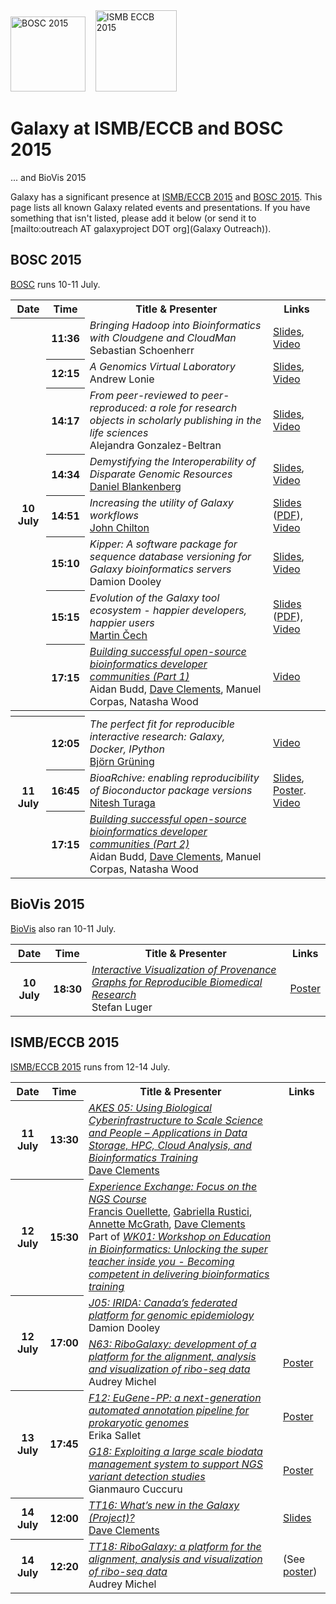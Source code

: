 <div class='center'>
<a href='http://www.open-bio.org/wiki/BOSC_2015'><img src="/src/Images/Logos/BOSC_logo.png" alt="BOSC 2015" width="120" /></a>&nbsp;&nbsp;&nbsp;
<a href='http://www.iscb.org/ismbeccb2015'><img src="/src/Images/Logos/ISMB-ECCB_2015_Logo.jpg" alt="ISMB ECCB 2015" width="130" /></a>

# Galaxy at ISMB/ECCB and BOSC 2015

... and BioVis 2015
</div>

Galaxy has a significant presence at [ISMB/ECCB 2015](http://www.iscb.org/ismbeccb2015) and [BOSC 2015](http://www.open-bio.org/wiki/BOSC_2015). This page lists all known Galaxy related events and presentations. If you have something that isn't listed, please add it below (or send it to [mailto:outreach AT galaxyproject DOT org](Galaxy Outreach)).

## BOSC 2015

[BOSC](http://www.open-bio.org/wiki/BOSC_2015) runs 10-11 July.

<table>
  <tr class="th" >
    <th> Date </th>
    <th> Time </th>
    <th> Title & Presenter </th>
    <th> Links </th>
  </tr>
  <tr>
    <th rowspan=8> 10 July </th>
    <th> 11:36 </th>
    <td> <em>Bringing Hadoop into Bioinformatics with Cloudgene and CloudMan</em> <div class='indent'> Sebastian Schoenherr </div> </td>
    <td> <a href='http://f1000research.com/slides/4-300'>Slides</a>, <a href='http://youtu.be/Eu4AHr3Rg98'>Video</a> </td>
  </tr>
  <tr>
    <th> 12:15 </th>
    <td> <em>A Genomics Virtual Laboratory</em> <div class='indent'>Andrew Lonie</div> </td>
    <td> <a href='http://f1000research.com/slides/4-374'>Slides</a>, <a href='http://youtu.be/ktotH6a_sSo'>Video</a> </td>
  </tr>
  <tr>
    <th> 14:17 </th>
    <td> <em>From peer-reviewed to peer-reproduced: a role for research objects in scholarly publishing in the life sciences</em> <div class='indent'>Alejandra Gonzalez-Beltran</div> </td>
    <td> <a href='http://www.slideshare.net/agbeltran/from-peerreviewed-to-peerreproduced-a-role-for-research-objects-in-scholarly-publishing-in-the-life-sciences'>Slides</a>, <a href='https://www.youtube.com/watch?v=brZQZrneuD0&feature=youtu.be'>Video</a> </td>
  </tr>
  <tr>
    <th> 14:34 </th>
    <td> <em>Demystifying the Interoperability of Disparate Genomic Resources</em> <div class='indent'><a href='/src/Dan/index.md'>Daniel Blankenberg</a></div> </td>
    <td> <a href='http://f1000research.com/slides/4-372'>Slides</a>, <a href='http://youtu.be/PbVqVlNtFOo'>Video</a> </td>
  </tr>
  <tr>
    <th> 14:51 </th>
    <td> <em>Increasing the utility of Galaxy workflows</em> <div class='indent'><a href='/src/JohnChilton/index.md'>John Chilton</a></div> </td>
    <td> <a href='http://bit.ly/bosc2015workflows'>Slides</a> (<a href='PLACEHOLDER_ATTACHMENT_URL/src/Documents/Presentations/2015_BOSC_Chilton_workflows.pdf'>PDF</a>), <a href='http://youtu.be/4ETL81P6p_g'>Video</a> </td>
  </tr>
  <tr>
    <th> 15:10 </th>
    <td> <em>Kipper: A software package for sequence database versioning for Galaxy bioinformatics servers</em> <div class='indent'>Damion Dooley</div> </td>
    <td> <a href='http://f1000research.com/slides/4-496'>Slides</a>, <a href='http://youtu.be/d4hh2OtpX5E'>Video</a> </td>
  </tr>
  <tr>
    <th> 15:15 </th>
    <td> <em>Evolution of the Galaxy tool ecosystem - happier developers, happier users</em> <div class='indent'> <a href='/src/Marten/index.md'>Martin Čech</a></div> </td>
    <td> <a href='https://docs.google.com/presentation/d/1jWOGAKIMTe2kszd63tEGLZ-vKUTlm9-9wTzqqGfewEg/edit#slide=id.gb506b3749_0_0'>Slides</a> (<a href='PLACEHOLDER_ATTACHMENT_URL/src/Documents/Presentations/2015_BOSC_Cech.pdf'>PDF</a>), <a href='http://youtu.be/APYzQWg0nrs'>Video</a> </td>
  </tr>
  <tr>
    <th> 17:15 </th>
    <td> <em><a href='http://www.hub-hub.de/wiki/index.php?title=BOSC2015Unconf'>Building successful open-source bioinformatics developer communities (Part 1)</a></em> <div class='indent'>Aidan Budd, <a href='/src/DaveClements/index.md'>Dave Clements</a>, Manuel Corpas, Natasha Wood</div> </td>
    <td> <a href='http://youtu.be/u5O1eG0GDnE'>Video</a> </td>
  </tr>
  <tr>
    <th colspan=4> </th>
  </tr>
  <tr>
    <th rowspan=3> 11 July </th>
    <th> 12:05 </th>
    <td> <em>The perfect fit for reproducible interactive research: Galaxy, Docker, IPython</em> <div class='indent'><a href='/src/BjoernGruening/index.md'>Björn Grüning</a> </td>
    <td> <a href='http://youtu.be/S2DKQRcHY4s'>Video</a> </td>
  </tr>
  <tr>
    <th> 16:45 </th>
    <td> <em>BioaRchive: enabling reproducibility of Bioconductor package versions</em> <div class='indent'><a href='/src/NiteshTuraga/index.md'>Nitesh Turaga</a></div> </td>
    <td> <a href='http://f1000research.com/slides/4-369'>Slides</a>, <a href='http://f1000research.com/posters/4-370'>Poster</a>. <a href='https://youtu.be/SVSLcl0JVhI'>Video</a> </td>
  </tr>
  <tr>
    <th> 17:15 </th>
    <td> <em><a href='http://www.hub-hub.de/wiki/index.php?title=BOSC2015Unconf'>Building successful open-source bioinformatics developer communities (Part 2)</a></em> <div class='indent'>Aidan Budd, <a href='/src/DaveClements/index.md'>Dave Clements</a>, Manuel Corpas, Natasha Wood</div> </td>
    <td> </td>
  </tr>
</table>


## BioVis 2015

[BioVis](http://www.biovis.net/year/2015/about) also ran 10-11 July.

<table>
  <tr class="th" >
    <th> Date </th>
    <th> Time </th>
    <th> Title & Presenter </th>
    <th> Links </th>
  </tr>
  <tr>
    <th rowspan=8> 10 July </th>
    <th> 18:30 </th>
    <td> <em><a href='http://www.biovis.net/year/2015/papers/interactive-visualization-provenance-graphs-reproducible-biomedical-research'>Interactive Visualization of Provenance Graphs for Reproducible Biomedical Research</a></em>  <div class='indent'> Stefan Luger </div> </td>
    <td> <a href='http://gehlenborg.com/wp-content/uploads/refinery_poster_biovis-2015.pdf'>Poster</a> </td>
  </tr>
</table>



## ISMB/ECCB 2015

[ISMB/ECCB 2015](http://www.iscb.org/ismbeccb2015) runs from 12-14 July.

<table>
  <tr class="th" >
    <th> Date </th>
    <th> Time </th>
    <th> Title & Presenter </th>
    <th> Links </th>
  </tr>
  <tr>
    <th> 11 July </th>
    <th> 13:30 </th>
    <td> <em><a href='http://www.iscb.org/ismbeccb2015-program/ismbeccb2015-akes#akes5'>AKES 05: Using Biological Cyberinfrastructure to Scale Science and People – Applications in Data Storage, HPC, Cloud Analysis, and Bioinformatics Training</a></em> <div class='indent'> <a href='/src/DaveClements/index.md'>Dave Clements</a> </div> </td>
    <td> </td>
  </tr>
  <tr>
    <th> 12 July </th>
    <th> 15:30 </th>
    <td> <em><a href='http://www.iscb.org/cms_addon/conferences/ismbeccb2015/workshops.php#part4'>Experience Exchange: Focus on the NGS Course</a></em> <div class='indent'> <a href='http://bioinformatics.ca/person/cbw-experts/francis-ouellette'>Francis Ouellette</a>, <a href='https://www.linkedin.com/pub/gabriella-rustici/1/494/3aa'>Gabriella Rustici</a>, <a href='https://www.linkedin.com/pub/annette-mcgrath/b/884/473'>Annette McGrath</a>, <a href='/src/DaveClements/index.md'>Dave Clements</a> <br /> Part of <em><a href='http://www.iscb.org/cms_addon/conferences/ismbeccb2015/workshops.php#WK01'>WK01:  Workshop on Education in Bioinformatics: Unlocking the super teacher inside you - Becoming competent in delivering bioinformatics training</a></em></div> </td>
    <td> </td>
  </tr>
  <tr>
    <th rowspan=2> 12 July </th>
    <th rowspan=2> 17:00 </th>
    <td> <em><a href='https://www.iscb.org/cms_addon/conferences/ismbeccb2015/posterlist.php?cat=J#J05'>J05: IRIDA: Canada’s federated platform for genomic epidemiology</a></em> <div class='indent'>Damion Dooley</div> </td>
    <td> </td>
  </tr>
  <tr>
    <td> <em><a href='https://www.iscb.org/cms_addon/conferences/ismbeccb2015/posterlist.php?cat=N#N63'>N63: RiboGalaxy: development of a platform for the alignment, analysis and visualization of ribo-seq data</a></em> <div class='indent'>Audrey Michel</div> </td>
    <td> <a href='PLACEHOLDER_ATTACHMENT_URL/src/Documents/Posters/2015_ISMB_RiboGalaxy.pdf'>Poster</a> </td>
  </tr>
  <tr>
    <th rowspan=2> 13 July </th>
    <th rowspan=2> 17:45 </th>
    <td> <em><a href='https://www.iscb.org/cms_addon/conferences/ismbeccb2015/posterlist.php?cat=F#F12'>F12: EuGene-PP: a next-generation automated annotation pipeline for prokaryotic genomes</a></em> <div class='indent'>Erika Sallet</div> </td>
    <td> <a href='http://f1000research.com/posters/4-305'>Poster</a> </td>
  </tr>
  <tr>
    <td> <em><a href='https://www.iscb.org/cms_addon/conferences/ismbeccb2015/posterlist.php?cat=G#G18'>G18: Exploiting a large scale biodata management system to support NGS variant detection studies</a></em> <div class='indent'>Gianmauro Cuccuru</div> </td>
    <td> <a href='http://f1000research.com/posters/4-514'>Poster</a> </td>
  </tr>
  <tr>
    <th> 14 July </th>
    <th> 12:00 </th>
    <td> <em><a href='http://www.iscb.org/cms_addon/conferences/ismbeccb2015/technologytrack.php'>TT16: What’s new in the Galaxy (Project)?</a></em> <div class='indent'> <a href='/src/DaveClements/index.md'>Dave Clements</a> </div> </td>
    <td> <a href='PLACEHOLDER_ATTACHMENT_URL/src/Documents/Presentations/2015_ISMB_Galaxy_Update_Clements.pdf'>Slides</a> </td>
  </tr>
  <tr>
    <th> 14 July </th>
    <th> 12:20 </th>
    <td> <em><a href='http://www.iscb.org/cms_addon/conferences/ismbeccb2015/technologytrack.php'>TT18: RiboGalaxy: a platform for the alignment, analysis and visualization of ribo-seq data</a></em> <div class='indent'>Audrey Michel </div> </td>
    <td> (See <a href='PLACEHOLDER_ATTACHMENT_URL/src/Documents/Posters/2015_ISMB_RiboGalaxy.pdf'>poster</a>) </td>
  </tr>
</table>

<br />
